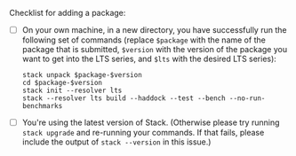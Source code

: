Checklist for adding a package:
- [ ] On your own machine, in a new directory, you have successfully run the following set of commands (replace `$package` with the name of the package that is submitted, `$version` with the version of the package you want to get into the LTS series, and `$lts` with the desired LTS series):

      stack unpack $package-$version
      cd $package-$version
      stack init --resolver lts
      stack --resolver lts build --haddock --test --bench --no-run-benchmarks
- [ ] You're using the latest version of Stack. (Otherwise please try running `stack upgrade` and re-running your commands. If that fails, please include the output of `stack --version` in this issue.)
